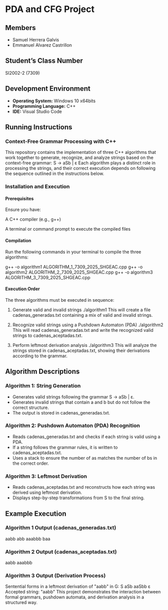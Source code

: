 # PDA and CFG Project

## Members
- Samuel Herrera Galvis
- Emmanuel Alvarez Castrillon

## Student’s Class Number
SI2002-2 (7309)

## Development Environment
- **Operating System:** Windows 10 x64bits
- **Programming Language:** C++
- **IDE:** Visual Studio Code

## Running Instructions
### Context-Free Grammar Processing with C++
This repository contains the implementation of three C++ algorithms that work together to generate, recognize, and analyze strings based on the context-free grammar:
S → aSb | ε
Each algorithm plays a distinct role in processing the strings, and their correct execution depends on following the sequence outlined in the instructions below.

### Installation and Execution
#### Prerequisites
Ensure you have:

A C++ compiler (e.g., g++)

A terminal or command prompt to execute the compiled files

#### Compilation
Run the following commands in your terminal to compile the three algorithms:

g++ -o algorithm1 ALGORITHM_1_7309_2025_SHGEAC.cpp
g++ -o algorithm2 ALGORITHM_2_7309_2025_SHGEAC.cpp
g++ -o algorithm3 ALGORITHM_3_7309_2025_SHGEAC.cpp

#### Execution Order
The three algorithms must be executed in sequence:

1. Generate valid and invalid strings
./algorithm1
This will create a file cadenas_generadas.txt containing a mix of valid and invalid strings.

2. Recognize valid strings using a Pushdown Automaton (PDA)
./algorithm2
This will read cadenas_generadas.txt and write the recognized valid strings to cadenas_aceptadas.txt.

3. Perform leftmost derivation analysis
./algorithm3
This will analyze the strings stored in cadenas_aceptadas.txt, showing their derivations according to the grammar.

## Algorithm Descriptions
### Algorithm 1: String Generation
- Generates valid strings following the grammar S → aSb | ε.
- Generates invalid strings that contain a and b but do not follow the correct structure.
- The output is stored in cadenas_generadas.txt.

### Algorithm 2: Pushdown Automaton (PDA) Recognition
- Reads cadenas_generadas.txt and checks if each string is valid using a PDA.
- If a string follows the grammar rules, it is written to cadenas_aceptadas.txt.
- Uses a stack to ensure the number of as matches the number of bs in the correct order.

### Algorithm 3: Leftmost Derivation
- Reads cadenas_aceptadas.txt and reconstructs how each string was derived using leftmost derivation.
- Displays step-by-step transformations from S to the final string.

## Example Execution
### Algorithm 1 Output (cadenas_generadas.txt)
aabb
abb
aaabbb
baa

### Algorithm 2 Output (cadenas_aceptadas.txt)
aabb
aaabbb

### Algorithm 3 Output (Derivation Process)
Sentential forms in a leftmost derivation of "aabb" in G:
S
aSb
aaSbb
ε
Accepted string: "aabb"
This project demonstrates the interaction between formal grammars, pushdown automata, and derivation analysis in a structured way.
